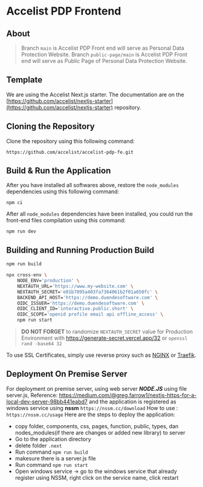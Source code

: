 # Accelist PDP Frontend

## About
> Branch `main` is Accelist PDP Front end will serve as Personal Data Protection Website.
> Branch `public-page/main` is Accelist PDP Front end will serve as Public Page of Personal Data Protection Website.

## Template
We are using the Accelist Next.js starter. The documentation are on the [https://github.com/accelist/nextjs-starter](https://github.com/accelist/nextjs-starter) repository.

## Cloning the Repository
Clone the repository using this following command:
```
https://github.com/accelist/accelist-pdp-fe.git
```

## Build & Run the Application
After you have installed all softwares above, restore the `node_modules` dependencies using this following command:
```
npm ci
```

After all `node_modules` dependencies have been installed, you could run the front-end files compilation using this command:
```
npm run dev
```

## Building and Running Production Build

```sh
npm run build
```

```sh
npx cross-env \
    NODE_ENV='production' \
    NEXTAUTH_URL='https://www.my-website.com' \
    NEXTAUTH_SECRET='e01b7895a403fa7364061b2f01a650fc' \
    BACKEND_API_HOST='https://demo.duendesoftware.com' \
    OIDC_ISSUER='https://demo.duendesoftware.com' \
    OIDC_CLIENT_ID='interactive.public.short' \
    OIDC_SCOPE='openid profile email api offline_access' \
    npm run start
```

> **DO NOT FORGET** to randomize `NEXTAUTH_SECRET` value for Production Environment with https://generate-secret.vercel.app/32 or `openssl rand -base64 32`

To use SSL Certificates, simply use reverse proxy such as [NGINX](https://www.nginx.com/resources/wiki/start/topics/tutorials/install/) or [Traefik](https://doc.traefik.io/traefik/getting-started/install-traefik/).

## Deployment On Premise Server
For deployment on premise server, using web server ***NODE.JS*** using file server.js, Reference: https://medium.com/@greg.farrow1/nextjs-https-for-a-local-dev-server-98bb441eabd7 and the application is registered as windows service using **nssm** `https://nssm.cc/download` How to use : `https://nssm.cc/usage`
Here are the steps to deploy the application:

* copy folder, components, css, pages, function, public, types, dan nodes_modules(if there are changes or added new library) to server
* Go to the application directory
* delete folder `.next`
* Run command `npm run build`
* makesure there is a server.js file
* Run command `npm run start`
* Open windows service -> go to the windows service that already register using NSSM, right click on the service name, click restart

